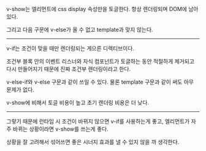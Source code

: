 v-show는 엘리먼트에 css display 속성만을 토글한다.
항상 렌더링되며 DOM에 남아있다.

그리고 다음 구문에 v-else가 올 수 없고 template과 맞지 않는다.


------------------------------------------------


v-if는 조건이 맞을 때만 렌더링되는 게으른 디렉티브이다.

조건부 블록 안의 이벤트 리스너와 자식 컴포넌트가 토글하는 동안 적절하게 제거되고 다시 만들어지기 때문에 진짜 조건부 렌더링이라고 한다.

v-else-if와 v-else 구문과 같이 쓰일 수 있다. 물론 template 구문과 같이 써도 아무 문제가 없다.

v-show에 비해서 토글 비용이 높고 초기 렌더링 비용은 더 낮다.


------------------------------------------------


그렇기 때문에 런타임 시 조건이 바뀌지 않으면 v-if를 사용하는게 좋고, 엘리먼트가 자주 바뀌는 상황이라면 v-show를 쓰는게 좋다. 

상황을 잘 고려해서 섞어쓰면 좋은 시너지 효과를 낼 수 있지 않을 까 생각한다.
